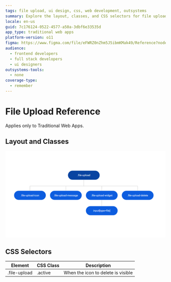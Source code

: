 ```yaml
---
tags: file upload, ui design, css, web development, outsystems
summary: Explore the layout, classes, and CSS selectors for file uploads in Traditional Web Apps using OutSystems 11 (O11).
locale: en-us
guid: 7c176124-0522-4577-a50a-3dbf6e33535d
app_type: traditional web apps
platform-version: o11
figma: https://www.figma.com/file/eFWRZ0nZhm5J5ibmKMak49/Reference?node-id=615:464
audience:
  - frontend developers
  - full stack developers
  - ui designers
outsystems-tools:
  - none
coverage-type:
  - remember
---
```


# File Upload Reference

<div class="info" markdown="1">

Applies only to Traditional Web Apps.

</div>

## Layout and Classes

![Screenshot of File Upload UI layout with classes highlighted](images/fileupload-image-2.png "File Upload UI Layout")

## CSS Selectors

| Element |  CSS Class |  Description  |
| ---|---|---
| .file-upload | .active |  When the icon to delete is visible |


